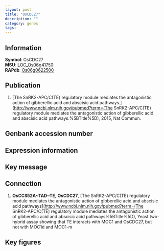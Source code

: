 ```yaml
---
layout: post
title: "OsCDC27"
description: ""
category: genes
tags: 
---
```


## Information
__Symbol__: OsCDC27  
__MSU__: [LOC_Os06g41750](http://rice.plantbiology.msu.edu/cgi-bin/ORF_infopage.cgi?orf=LOC_Os06g41750)  
__RAPdb__: [Os06g0622500](http://rapdb.dna.affrc.go.jp/viewer/gbrowse_details/irgsp1?name=Os06g0622500)  

## Publication
1. [The SnRK2-APC/C(TE) regulatory module mediates the antagonistic action of gibberellic acid and abscisic acid pathways.](http://www.ncbi.nlm.nih.gov/pubmed?term=(The SnRK2-APC/C(TE) regulatory module mediates the antagonistic action of gibberellic acid and abscisic acid pathways.%5BTitle%5D), 2015, Nat Commun.

## Genbank accession number

## Expression information

## Key message

## Connection
1. __OsCCS52A~TAD~TE__, __OsCDC27__, [The SnRK2-APC/C(TE) regulatory module mediates the antagonistic action of gibberellic acid and abscisic acid pathways](http://www.ncbi.nlm.nih.gov/pubmed?term=(The SnRK2-APC/C(TE) regulatory module mediates the antagonistic action of gibberellic acid and abscisic acid pathways%5BTitle%5D), Yeast two-hybrid assay showing that TE interacts with MOC1 and OsCDC27, but not with MOC1d and MOC1-m

## Key figures


